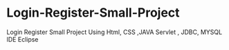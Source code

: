 # Login-Register-Small-Project
Login Register Small Project Using Html, CSS ,JAVA Servlet , JDBC, MYSQL IDE Eclipse
